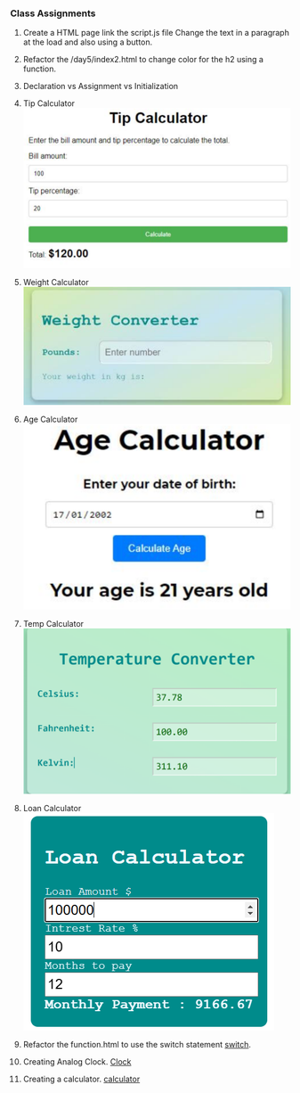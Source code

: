 ### Class Assignments
1. Create a HTML page link the script.js file 
Change the text in a paragraph at the load and also using a button.

2. Refactor the /day5/index2.html to change color for the h2 using a function.

3. Declaration vs Assignment vs Initialization 

4. Tip Calculator ![Tip Calculator](/assets/projects/tip-calculator.png)
5. Weight Calculator ![Weight Calculator](/assets/projects/weight-convertor.png)
6. Age Calculator ![Age Calculator](/assets/projects/age-calculator.png)
7. Temp Calculator ![Temp Calculator](/assets/projects/temp-convertor.png)

8. Loan Calculator ![Loan Calculator](/assets/projects/loan-calculator.png)

9. Refactor the function.html to use the switch statement [switch](https://www.w3schools.com/js/js_switch.asp).
10. Creating Analog Clock. [Clock](https://www.youtube.com/watch?v=Ki0XXrlKlHY&t=2s&ab_channel=WebDevSimplified)
11. Creating a calculator. [calculator](https://www.youtube.com/watch?v=j59qQ7YWLxw&t=2s&pp=ygUxY3JlYXRlIGEgY2FsY3VsYXRvciB1c2luZyBodG1sIGNzcyBhbmQgamF2YXNjcmlwdA%3D%3D)
